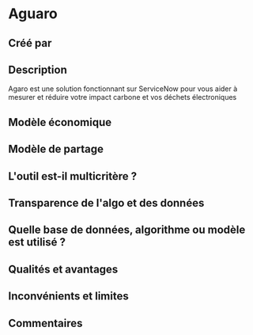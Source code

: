 # Aguaro

## Créé par



## Description

Agaro est une solution fonctionnant sur ServiceNow pour vous aider à mesurer et réduire votre impact carbone et vos déchets électroniques

## Modèle économique



## Modèle de partage



## L'outil est-il multicritère ?



## Transparence de l'algo et des données



## Quelle base de données, algorithme ou modèle est utilisé ?



## Qualités et avantages



## Inconvénients et limites



## Commentaires



